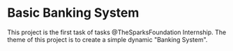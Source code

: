 # Basic Banking System
This project is the first task of tasks @TheSparksFoundation Internship.
The theme of this project is to create a simple dynamic "Banking System". 
